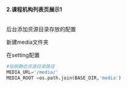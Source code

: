 #### 2.课程机构列表页展示1

```

```

后台添加资源目录存放的配置

新建media文件夹

在setting配置

```py
#指明静态资源目录路径
MEDIA_URL='/media/'
MEDIA_ROOT =os.path.join(BASE_DIR,'media')
```



